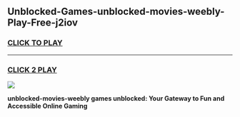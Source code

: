 
## Unblocked-Games-unblocked-movies-weebly-Play-Free-j2iov
<h3>
<a href="https://premium76.site?title=unblocked-movies-weebly&ref=20M">CLICK TO PLAY</a></h3>
<hr>

<h3>
<a href="https://premium76.site?title=unblocked-movies-weebly&ref=20M">CLICK 2 PLAY</a>
  
</h3>

<a href="https://premium76.site?title=unblocked-movies-weebly&ref=19M"><img src="https://clearcache.store/games.png"></a>


**unblocked-movies-weebly games unblocked: Your Gateway to Fun and Accessible Online Gaming**
